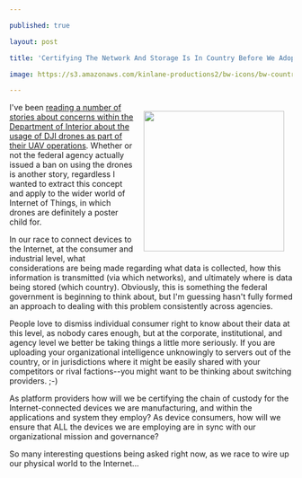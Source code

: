 ---
published: true
layout: post
title: 'Certifying The Network And Storage Is In Country Before We Adopt Internet Connected Devices'
image: https://s3.amazonaws.com/kinlane-productions2/bw-icons/bw-country-in-database.png
---

<p><img style="padding: 15px;" src="https://s3.amazonaws.com/kinlane-productions2/bw-icons/bw-country-in-database.png" alt="" width="250" align="right" />
<p>I've been <a href="https://integriography.wordpress.com/2016/07/11/doidoe-did-not-ban-dji-products-but/">reading a number of stories about concerns within the Department of Interior about the usage of DJI drones as part of their UAV operations</a>. Whether or not the federal agency actually issued a ban on using the drones is another story, regardless I wanted to extract this concept and apply to the wider world of Internet of Things, in which drones are definitely a poster child for.
<p>In our race to connect devices to the Internet, at the consumer and industrial level, what considerations are being made regarding what data is collected, how this information is transmitted (via which networks), and ultimately where is data being stored (which country). Obviously, this is something the federal government is beginning to think about, but I'm guessing hasn't fully formed an approach to dealing with this problem consistently across agencies.&nbsp;
<p>People love to dismiss individual consumer right to know about their data at this level, as nobody cares enough, but at the corporate, institutional, and agency level we better be taking things a little more seriously. If you are uploading your organizational intelligence unknowingly to servers out of the country, or in jurisdictions where it might be easily shared with your competitors or rival factions--you might want to be thinking about switching providers. ;-)
<p>As platform providers how will we be certifying the chain of custody for the Internet-connected devices we are manufacturing, and within the applications and system they employ? As device consumers, how will we ensure that ALL the devices we are employing are in sync with our organizational mission and governance?&nbsp;
<p>So many interesting questions being asked right now, as we race to wire up our physical world to the Internet...

